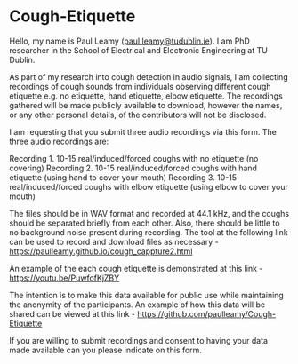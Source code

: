 # Cough-Etiquette

Hello, my name is Paul Leamy (paul.leamy@tudublin.ie). I am PhD researcher in the School of Electrical and Electronic Engineering at TU Dublin.

As part of my research into cough detection in audio signals, I am collecting recordings of cough sounds from individuals observing different cough etiquette e.g. no etiquette, hand etiquette, elbow etiquette. The recordings gathered will be made publicly available to download, however the names, or any other personal details, of the contributors will not be disclosed. 

I am requesting that you submit three audio recordings via this form. The three audio recordings are:

Recording 1. 10-15 real/induced/forced coughs with no etiquette (no covering)
Recording 2. 10-15 real/induced/forced coughs with hand etiquette (using hand to cover your mouth)
Recording 3. 10-15 real/induced/forced coughs with elbow etiquette (using elbow to cover your mouth)

The files should be in WAV format and recorded at 44.1 kHz, and the coughs should be separated briefly from each other. Also, there should be little to no background noise present during recording. The tool at the following link can be used to record and download files as necessary - https://paulleamy.github.io/cough_cappture2.html

An example of the each cough etiquette is demonstrated at this link - https://youtu.be/PuwfofKjZBY

The intention is to make this data available for public use while maintaining the anonymity of the participants. An example of how this data will be shared can be viewed at this link - https://github.com/paulleamy/Cough-Etiquette

If you are willing to submit recordings and consent to having your data made available can you please indicate on this form.
